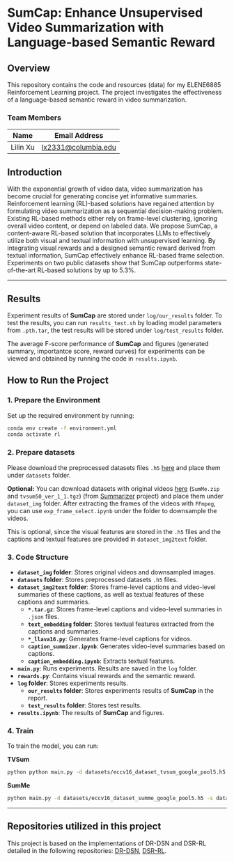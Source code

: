# SumCap: Enhance Unsupervised Video Summarization with Language-based Semantic Reward 

## Overview
This repository contains the code and resources (data) for my ELENE6885 Reinforcement Learning project. The project investigates the effectiveness of a language-based semantic reward in video summarization.

### Team Members
| Name           | Email Address          |
|----------------|----------------|
| Lilin Xu  | lx2331@columbia.edu  | 


## Introduction
With the exponential growth of video data, video summarization has become crucial for generating concise yet informative summaries. Reinforcement learning (RL)-based solutions have regained attention by formulating video summarization as a sequential decision-making problem. Existing RL-based methods either rely on frame-level clustering, ignoring overall video content, or depend on labeled data. We propose SumCap, a content-aware RL-based solution that incorporates LLMs to effectively utilize both visual and textual information with unsupervised learning. By integrating visual rewards and a designed semantic reward derived from textual information, SumCap effectively enhance RL-based frame selection. Experiments on two public datasets show that SumCap outperforms state-of-the-art RL-based solutions by up to 5.3\%.


---

## Results
Experiment results of **SumCap** are stored under `log/our_results` folder.
To test the results, you can run `results_test.sh` by loading model parameters from `.pth.tar`, the test results will be stored under `log/test_results` folder.

The average F-score performance of **SumCap** and figures (generated summary, importantce score, reward curves) for experiments can be viewed and obtained by running the code in `results.ipynb`.


## How to Run the Project

### 1. Prepare the Environment
Set up the required environment by running:
```bash
conda env create -f environment.yml
conda activate rl
```

### 2. Prepare datasets
Please download the preprocessed datasets files `.h5` [here](https://drive.google.com/drive/folders/1VtyGJePG2vfsTLPtcOjb3oGSMdCQW9Gn?usp=sharing) and place them under `datasets` folder.

**Optional:**
You can download datasets with original videos [here](https://drive.google.com/drive/folders/1sbZZalh43n6fiSxWt_SIGgv72bt4rdoG) (`SumMe.zip` and `tvsum50_ver_1_1.tgz`) (from [Summarizer](https://github.com/sylvainma/Summarizer) project) and place them under `dataset_img` folder. After extracting the frames of the videos with `FFmpeg`, you can use `exp_frame_select.ipynb` under the folder to downsample the videos.

This is optional, since the visual features are stored in the `.h5` files and the captions and textual features are provided in `dataset_img2text` folder.


### 3. Code Structure
- **`dataset_img` folder**: Stores original videos and downsampled images.
- **`datasets` folder**: Stores preprocessed datasets `.h5` files.
- **`dataset_img2text` folder**: Stores frame-level captions and video-level summaries of these captions, as well as textual features of these captions and summaries.
    - **`*.tar.gz`**: Stores frame-level captions and video-level summaries in `.json` files.
    - **`text_embedding` folder**: Stores textual features extracted from the captions and summaries.
    - **`*_llava16.py`**: Generates frame-level captions for videos.
    - **`caption_summizer.ipynb`**: Generates video-level summaries based on captions.
    - **`caption_embedding.ipynb`**: Extracts textual features.
- **`main.py`**: Runs experiments. Results are saved in the `log` folder.
- **`rewards.py`**: Contains visual rewards and the semantic reward.
- **`log` folder**: Stores experiments results.
    - **`our_results` folder**: Stores experiments results of **SumCap** in the report.
    - **`test_results` folder**: Stores test results.
- **`results.ipynb`**: The results of **SumCap** and figures.



### 4. Train
To train the model, you can run:

**TVSum**
```bash
python python main.py -d datasets/eccv16_dataset_tvsum_google_pool5.h5 -s datasets/tvsum_splits.json -m tvsum --gpu 0 --save-dir log/test/tvsum-split0-e60 --split-id 0 --verbose --save-results --max-epoch 60 --rnn-cell gru --text_embedding './dataset_img2text/text_embedding/tvsum/llava-v1.6-mistral-7b-hf/v1/mpnet/'
```

**SumMe**
```bash
python main.py -d datasets/eccv16_dataset_summe_google_pool5.h5 -s datasets/summe_splits.json -m summe --gpu 0 --save-dir log/test/summe-split0-e60 --split-id 0 --verbose --save-results --max-epoch 60 --rnn-cell gru --text_embedding './dataset_img2text/text_embedding/summe/llava-v1.6-mistral-7b-hf/v1/mpnet/'
```

---


## Repositories utilized in this project
This project is based on the implementations of DR-DSN and DSR-RL detailed in the following repositories: [DR-DSN](https://github.com/KaiyangZhou/pytorch-vsumm-reinforce), [DSR-RL](https://github.com/phaphuang/DSR-RL). 